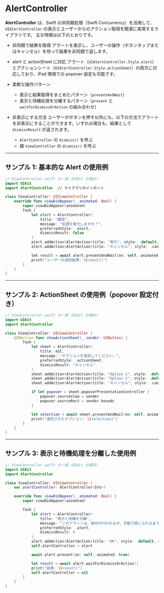 # AlertController

**AlertController** は、Swift の非同期処理（Swift Concurrency）を活用して、`UIAlertController` の表示とユーザーからのアクション取得を簡潔に実現するライブラリです。
主な特徴は以下のとおりです。

- 非同期で結果を取得
  アラートを表示し、ユーザーの操作（ボタンタップまたはキャンセル）を待って結果を非同期で返します。

- alert と actionSheet に対応
  アラート（`UIAlertController.Style.alert`）とアクションシート（`UIAlertController.Style.actionSheet`）の両方に対応しており、iPad 環境での popover 設定も可能です。

- 柔軟な操作パターン
  - 表示と結果取得をまとめたパターン（`presentAndWait`）
  - 表示と待機処理を分離するパターン（`present` と `waitForDismissOrAction` の組み合わせ）

- 非表示にする方法
  ユーザーがボタンを押す以外にも、以下の方法でアラートを非表示にすることができます。いずれの場合も、結果として `dismissResult` が返されます。
  - `AlertController` の `dismiss()` を呼ぶ
  - 親 `ViewController` の `dismiss()` を呼ぶ

---

## **サンプル 1: 基本的な Alert の使用例**

```swift
// ViewController.swift の一部（UIKit の場合）
import UIKit
import AlertController  // ライブラリのインポート

class ViewController: UIViewController {
    override func viewDidAppear(_ animated: Bool) {
        super.viewDidAppear(animated)
        Task {
            let alert = AlertController(
                title: "確認",
                message: "処理を実行しますか？",
                preferredStyle: .alert,
                dismissResult: false
            )
            alert.addAction(AlertAction(title: "実行", style: .default, result: true), isPreferred: true)
            alert.addAction(AlertAction(title: "キャンセル", style: .cancel, result: false))

            let result = await alert.presentAndWait(on: self, animated: true)
            print("ユーザーの選択結果: \(result)")
        }
    }
}
```

---

## **サンプル 2: ActionSheet の使用例（popover 設定付き）**

```swift
// ViewController.swift の一部（UIKit の場合）
import UIKit
import AlertController

class ViewController: UIViewController {
    @IBAction func showActionSheet(_ sender: UIButton) {
        Task {
            let sheet = AlertController(
                title: nil,
                message: "オプションを選択してください。",
                preferredStyle: .actionSheet,
                dismissResult: "キャンセル"
            )
            sheet.addAction(AlertAction(title: "Option 1", style: .default, result: "Option1"))
            sheet.addAction(AlertAction(title: "Option 2", style: .default, result: "Option2"))
            sheet.addAction(AlertAction(title: "キャンセル", style: .cancel, result: "キャンセル"))

            if let popover = sheet.popoverPresentationController {
                popover.sourceView = sender
                popover.sourceRect = sender.bounds
            }

            let selection = await sheet.presentAndWait(on: self, animated: true)
            print("選択されたオプション: \(selection)")
        }
    }
}
```

---

## **サンプル 3: 表示と待機処理を分離した使用例**

```swift
// ViewController.swift の一部（UIKit の場合）
import UIKit
import AlertController

class ViewController: UIViewController {
    var alertController: AlertController<Int>?

    override func viewDidAppear(_ animated: Bool) {
        super.viewDidAppear(animated)

        Task {
            let alert = AlertController(
                title: "表示と待機を分離",
                message: "このアラートは、操作が行われるか、手動で閉じられるまで画面に表示され続けます。",
                preferredStyle: .alert,
                dismissResult: 0
            )
            alert.addAction(AlertAction(title: "OK", style: .default, result: 1))
            self.alertController = alert

            await alert.present(on: self, animated: true)

            let result = await alert.waitForDismissOrAction()
            print("結果: \(result)")
            self.alertController = nil
        }
    }
}
```
